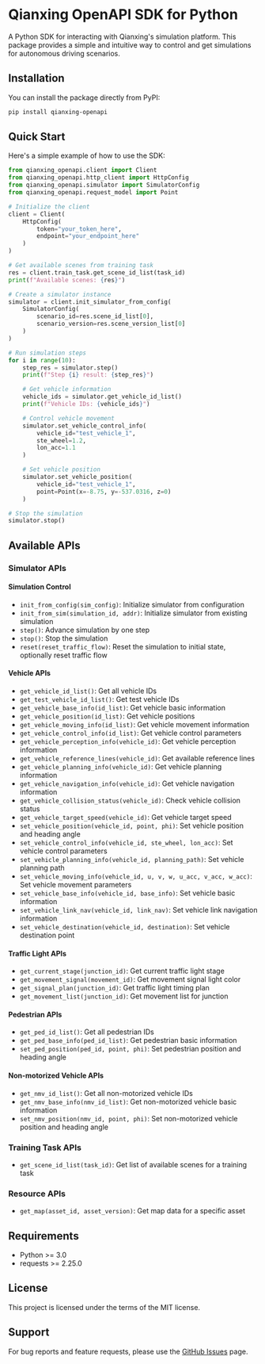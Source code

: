 # Qianxing OpenAPI SDK for Python

A Python SDK for interacting with Qianxing's simulation platform. This package provides a simple and intuitive way to control and get simulations for autonomous driving scenarios.

## Installation

You can install the package directly from PyPI:

```bash
pip install qianxing-openapi
```

## Quick Start

Here's a simple example of how to use the SDK:

```python
from qianxing_openapi.client import Client
from qianxing_openapi.http_client import HttpConfig
from qianxing_openapi.simulator import SimulatorConfig
from qianxing_openapi.request_model import Point

# Initialize the client
client = Client(
    HttpConfig(
        token="your_token_here",
        endpoint="your_endpoint_here"
    )
)

# Get available scenes from training task
res = client.train_task.get_scene_id_list(task_id)
print(f"Available scenes: {res}")

# Create a simulator instance
simulator = client.init_simulator_from_config(
    SimulatorConfig(
        scenario_id=res.scene_id_list[0],
        scenario_version=res.scene_version_list[0]
    )
)

# Run simulation steps
for i in range(10):
    step_res = simulator.step()
    print(f"Step {i} result: {step_res}")

    # Get vehicle information
    vehicle_ids = simulator.get_vehicle_id_list()
    print(f"Vehicle IDs: {vehicle_ids}")

    # Control vehicle movement
    simulator.set_vehicle_control_info(
        vehicle_id="test_vehicle_1", 
        ste_wheel=1.2,
        lon_acc=1.1
    )

    # Set vehicle position
    simulator.set_vehicle_position(
        vehicle_id="test_vehicle_1",
        point=Point(x=-8.75, y=-537.0316, z=0)
    )

# Stop the simulation
simulator.stop()
```

## Available APIs

### Simulator APIs

#### Simulation Control
- `init_from_config(sim_config)`: Initialize simulator from configuration
- `init_from_sim(simulation_id, addr)`: Initialize simulator from existing simulation
- `step()`: Advance simulation by one step
- `stop()`: Stop the simulation
- `reset(reset_traffic_flow)`: Reset the simulation to initial state, optionally reset traffic flow

#### Vehicle APIs
- `get_vehicle_id_list()`: Get all vehicle IDs
- `get_test_vehicle_id_list()`: Get test vehicle IDs
- `get_vehicle_base_info(id_list)`: Get vehicle basic information
- `get_vehicle_position(id_list)`: Get vehicle positions
- `get_vehicle_moving_info(id_list)`: Get vehicle movement information
- `get_vehicle_control_info(id_list)`: Get vehicle control parameters
- `get_vehicle_perception_info(vehicle_id)`: Get vehicle perception information
- `get_vehicle_reference_lines(vehicle_id)`: Get available reference lines
- `get_vehicle_planning_info(vehicle_id)`: Get vehicle planning information
- `get_vehicle_navigation_info(vehicle_id)`: Get vehicle navigation information
- `get_vehicle_collision_status(vehicle_id)`: Check vehicle collision status
- `get_vehicle_target_speed(vehicle_id)`: Get vehicle target speed
- `set_vehicle_position(vehicle_id, point, phi)`: Set vehicle position and heading angle
- `set_vehicle_control_info(vehicle_id, ste_wheel, lon_acc)`: Set vehicle control parameters
- `set_vehicle_planning_info(vehicle_id, planning_path)`: Set vehicle planning path
- `set_vehicle_moving_info(vehicle_id, u, v, w, u_acc, v_acc, w_acc)`: Set vehicle movement parameters
- `set_vehicle_base_info(vehicle_id, base_info)`: Set vehicle basic information
- `set_vehicle_link_nav(vehicle_id, link_nav)`: Set vehicle link navigation information
- `set_vehicle_destination(vehicle_id, destination)`: Set vehicle destination point

#### Traffic Light APIs
- `get_current_stage(junction_id)`: Get current traffic light stage
- `get_movement_signal(movement_id)`: Get movement signal light color
- `get_signal_plan(junction_id)`: Get traffic light timing plan
- `get_movement_list(junction_id)`: Get movement list for junction

#### Pedestrian APIs
- `get_ped_id_list()`: Get all pedestrian IDs
- `get_ped_base_info(ped_id_list)`: Get pedestrian basic information
- `set_ped_position(ped_id, point, phi)`: Set pedestrian position and heading angle

#### Non-motorized Vehicle APIs
- `get_nmv_id_list()`: Get all non-motorized vehicle IDs
- `get_nmv_base_info(nmv_id_list)`: Get non-motorized vehicle basic information
- `set_nmv_position(nmv_id, point, phi)`: Set non-motorized vehicle position and heading angle

### Training Task APIs
- `get_scene_id_list(task_id)`: Get list of available scenes for a training task

### Resource APIs
- `get_map(asset_id, asset_version)`: Get map data for a specific asset

## Requirements

- Python >= 3.0
- requests >= 2.25.0

## License

This project is licensed under the terms of the MIT license.

## Support

For bug reports and feature requests, please use the [GitHub Issues](https://github.com/risenlighten-qianxing/openapi-sdk-python/issues) page.